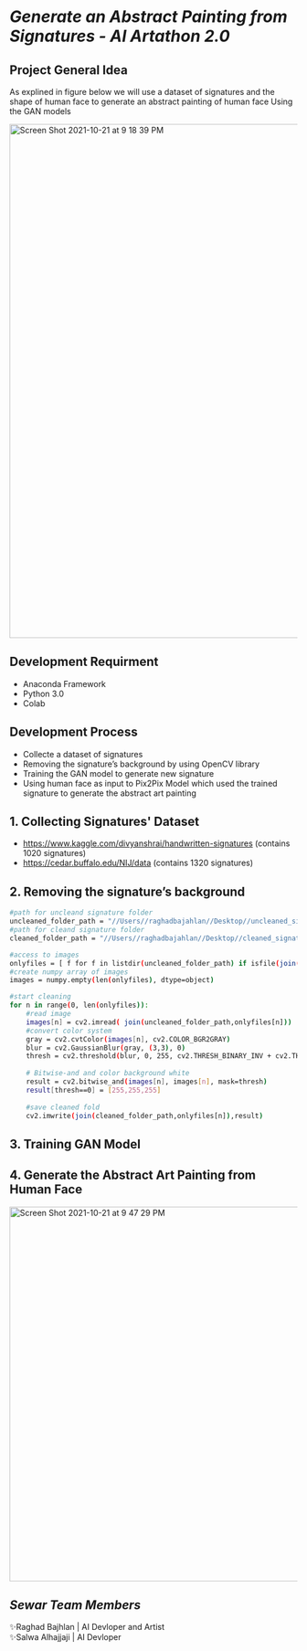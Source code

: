 # _Generate an Abstract Painting from Signatures - AI Artathon 2.0_

## Project General Idea
As explined in figure below we will use a dataset of signatures and the shape of human face to generate an abstract painting of human face
Using the GAN models

<img width="900" alt="Screen Shot 2021-10-21 at 9 18 39 PM" src="https://user-images.githubusercontent.com/24601296/138340585-1afeb042-5b10-4f4b-891d-10d8ca614dbc.png">


## Development Requirment
- Anaconda Framework
- Python 3.0
- Colab

## Development Process
- Collecte a dataset of signatures
- Removing the signature’s background by using OpenCV library
- Training the GAN model to generate new signature
- Using human face as input to Pix2Pix Model which used the trained signature to generate the abstract art painting

## 1. Collecting Signatures' Dataset
- https://www.kaggle.com/divyanshrai/handwritten-signatures (contains 1020 signatures)
- https://cedar.buffalo.edu/NIJ/data (contains 1320 signatures)

## 2. Removing the signature’s background
```sh
#path for uncleand signature folder
uncleaned_folder_path = "//Users//raghadbajahlan//Desktop//uncleaned_signature//"
#path for cleand signature folder
cleaned_folder_path = "//Users//raghadbajahlan//Desktop//cleaned_signature//"

#access to images
onlyfiles = [ f for f in listdir(uncleaned_folder_path) if isfile(join(uncleaned_folder_path,f)) ]
#create numpy array of images
images = numpy.empty(len(onlyfiles), dtype=object)

#start cleaning
for n in range(0, len(onlyfiles)):
    #read image
    images[n] = cv2.imread( join(uncleaned_folder_path,onlyfiles[n]))
    #convert color system
    gray = cv2.cvtColor(images[n], cv2.COLOR_BGR2GRAY)
    blur = cv2.GaussianBlur(gray, (3,3), 0)
    thresh = cv2.threshold(blur, 0, 255, cv2.THRESH_BINARY_INV + cv2.THRESH_OTSU)[1]
    
    # Bitwise-and and color background white
    result = cv2.bitwise_and(images[n], images[n], mask=thresh)
    result[thresh==0] = [255,255,255]
    
    #save cleaned fold
    cv2.imwrite(join(cleaned_folder_path,onlyfiles[n]),result)
```

## 3. Training GAN Model

## 4. Generate the Abstract Art Painting from Human Face
 
 <img width="656" alt="Screen Shot 2021-10-21 at 9 47 29 PM" src="https://user-images.githubusercontent.com/24601296/138340643-cf288421-fce4-4c23-b14e-96d6ca1b2227.png">




## _Sewar Team Members_
✨Raghad Bajhlan | AI Devloper and Artist <br />
✨Salwa Alhajjaji | AI Devloper 


